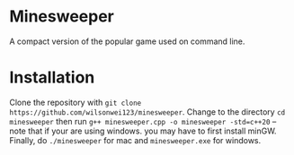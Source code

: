 # Minesweeper
A compact version of the popular game used on command line.
# Installation
Clone the repository with 
```git clone https://github.com/wilsonwei123/minesweeper```. 
Change to the directory
```cd minesweeper```
then run 
```g++ minesweeper.cpp -o minesweeper -std=c++20```
–note that if your are using windows. you may have to first install minGW. Finally, do ```./minesweeper``` for mac and ```minesweeper.exe``` for windows.
